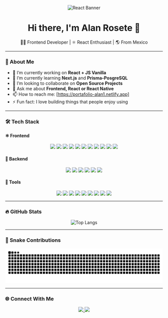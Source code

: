 <p align="center">
  <img src="https://cdn-icons-png.freepik.com/256/11170/11170631.png?semt=ais_white_label" alt="React Banner" width="200"/>
</p>

<h1 align="center">Hi there, I'm Alan Rosete 👋</h1>

<p align="center">
  👨‍💻 Frontend Developer | ⚛️ React Enthusiast | 🌎 From Mexico
</p>

---

### 🚀 About Me

- 🔭 I’m currently working on **React + JS Vanilla**
- 🌱 I’m currently learning **Next.js** and **Prisma-PosgreSQL**
- 👯 I’m looking to collaborate on **Open Source Projects**
- 💬 Ask me about **Frontend, React or React Native**
- 📫 How to reach me: [https://portafolio-alan1.netlify.app]
- ⚡ Fun fact: I love building things that people enjoy using

---

### 🛠 Tech Stack

#### ⚛️ Frontend
<p align="center">
  <img src="https://img.shields.io/badge/React-20232A?style=for-the-badge&logo=react&logoColor=61DAFB" />
  <img src="https://img.shields.io/badge/JavaScript-F7DF1E?style=for-the-badge&logo=javascript&logoColor=black" />
  <img src="https://img.shields.io/badge/TypeScript-3178C6?style=for-the-badge&logo=typescript&logoColor=white" />
  <img src="https://img.shields.io/badge/Angular-DD0031?style=for-the-badge&logo=angular&logoColor=white" />
  <img src="https://img.shields.io/badge/Django-092E20?style=for-the-badge&logo=django&logoColor=white" />
  <img src="https://img.shields.io/badge/ASP.NET-512BD4?style=for-the-badge&logo=.net&logoColor=white" />
  <img src="https://img.shields.io/badge/HTML5-E34F26?style=for-the-badge&logo=html5&logoColor=white" />
  <img src="https://img.shields.io/badge/CSS3-1572B6?style=for-the-badge&logo=css3&logoColor=white" />
  <img src="https://img.shields.io/badge/TailwindCSS-38B2AC?style=for-the-badge&logo=tailwind-css&logoColor=white" />
  <img src="https://img.shields.io/badge/jQuery-0769AD?style=for-the-badge&logo=jquery&logoColor=white" />
  <img src="https://img.shields.io/badge/Bootstrap-7952B3?style=for-the-badge&logo=bootstrap&logoColor=white" />
</p>

#### 🔧 Backend
<p align="center">
  <img src="https://img.shields.io/badge/Node.js-339933?style=for-the-badge&logo=nodedotjs&logoColor=white" />
  <img src="https://img.shields.io/badge/C%23-239120?style=for-the-badge&logo=c-sharp&logoColor=white" />
  <img src="https://img.shields.io/badge/AWS-232F3E?style=for-the-badge&logo=amazon-aws&logoColor=white" />
  <img src="https://img.shields.io/badge/MongoDB-47A248?style=for-the-badge&logo=mongodb&logoColor=white" />
  <img src="https://img.shields.io/badge/Firebase-FFCA28?style=for-the-badge&logo=firebase&logoColor=black" />
  <img src="https://img.shields.io/badge/MS_SQL-CC2927?style=for-the-badge&logo=microsoft-sql-server&logoColor=white" />
</p>

#### 🧰 Tools
<p align="center">
  <img src="https://img.shields.io/badge/Git-F05032?style=for-the-badge&logo=git&logoColor=white" />
  <img src="https://img.shields.io/badge/GitHub-181717?style=for-the-badge&logo=github&logoColor=white" />
  <img src="https://img.shields.io/badge/Jest-C21325?style=for-the-badge&logo=jest&logoColor=white" />
  <img src="https://img.shields.io/badge/Selenium-43B02A?style=for-the-badge&logo=selenium&logoColor=white" />
  <img src="https://img.shields.io/badge/Postman-FF6C37?style=for-the-badge&logo=postman&logoColor=white" />
  <img src="https://img.shields.io/badge/Docker-2496ED?style=for-the-badge&logo=docker&logoColor=white" />
  <img src="https://img.shields.io/badge/Rancher-0075A8?style=for-the-badge&logo=rancher&logoColor=white" />
  <img src="https://img.shields.io/badge/Harbor-60B932?style=for-the-badge&logo=harbor&logoColor=white" />
  <img src="https://img.shields.io/badge/API-005571?style=for-the-badge&logo=fastapi&logoColor=white" />
</p>

---

### 🔥 GitHub Stats

<p align="center">
  <img src="https://github-readme-stats.vercel.app/api/top-langs/?username=AlanRosete&layout=compact&langs_count=8&theme=tokyonight" alt="Top Langs" />
</p>

---

### 🐍 Snake Contributions

<p align="center">
  <img src="https://github.com/AlanRosete/AlanRosete/blob/main/github-contribution-grid-snake.svg" alt="snake gif" />
</p>

---

### 🌐 Connect With Me

<p align="center">
  <a href="http://www.linkedin.com/in/alan-rosete-m-20ba03216" target="_blank">
    <img src="https://img.shields.io/badge/LinkedIn-blue?style=for-the-badge&logo=linkedin&logoColor=white" />
  </a>
  <a href="mailto:alanroset3@gmail.com">
    <img src="https://img.shields.io/badge/Gmail-red?style=for-the-badge&logo=gmail&logoColor=white" />
  </a>
</p>
